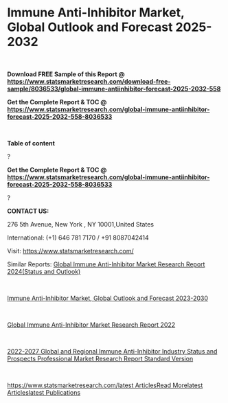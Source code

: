 <h1>Immune Anti-Inhibitor Market, Global Outlook and Forecast 2025-2032</h1><br/><p><strong>Download FREE Sample of this Report @ <a href="https://www.statsmarketresearch.com/download-free-sample/8036533/global-immune-antiinhibitor-forecast-2025-2032-558">https://www.statsmarketresearch.com/download-free-sample/8036533/global-immune-antiinhibitor-forecast-2025-2032-558</a></strong></p>
 
 
 
 <div><b>Get the Complete Report & TOC @ <a href="https://www.statsmarketresearch.com/global-immune-antiinhibitor-forecast-2025-2032-558-8036533">https://www.statsmarketresearch.com/global-immune-antiinhibitor-forecast-2025-2032-558-8036533</a></b></div>
 
 
 
 <p><br />
 
 <b>Table of content</b></p>
 
 
 
 <p>? </p>
 
 
 
 <div><b>Get the Complete Report & TOC @ <a href="https://www.statsmarketresearch.com/global-immune-antiinhibitor-forecast-2025-2032-558-8036533">https://www.statsmarketresearch.com/global-immune-antiinhibitor-forecast-2025-2032-558-8036533</a></b></div>
 
 
 
 <p>? </p>
 
 
 
 <p><b>CONTACT US:</b><br />
 
 276 5th Avenue, New York , NY 10001,United States<br />
 
 International: (+1) 646 781 7170 / +91 8087042414<br />
 
 Visit: <a href="https://www.statsmarketresearch.com/">https://www.statsmarketresearch.com/</a><br />
 
 Similar Reports: <a href="https://www.statsmarketresearch.com/global-immune-antiinhibitor-forecast-2025-2032-558-8036533">Global Immune Anti-Inhibitor Market Research Report 2024(Status and Outlook)</a><br />
 
 <br />
 
 <a href="https://www.statsmarketresearch.com/global-immune-antiinhibitor-forecast-2025-2032-558-8036533">Immune Anti-Inhibitor Market, Global Outlook and Forecast 2023-2030</a><br />
 
 <br />
 
 <a href="https://www.statsmarketresearch.com/global-immune-antiinhibitor-forecast-2025-2032-558-8036533">Global Immune Anti-Inhibitor Market Research Report 2022</a><br />
 
 <br />
 
 <a href="https://www.statsmarketresearch.com/global-immune-antiinhibitor-forecast-2025-2032-558-8036533">2022-2027 Global and Regional Immune Anti-Inhibitor Industry Status and Prospects Professional Market Research Report Standard Version</a><br />
 
 <br />
 
 <a href="https://gyeongbokgung.com">https://www.statsmarketresearch.com/</a><a href="https://hallyeomaritime.com">latest Articles</a><a href="https://jingwansa.com">Read More</a><a href="https://nguoiviet.jp/">latest Articles</a><a href="https://www.intelmarketresearch.com/">latest Publications</a></p>